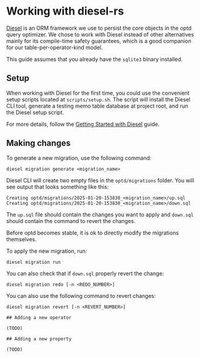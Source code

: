 # Working with diesel-rs

[Diesel](https://diesel.rs/) is an ORM framework we use to persist the core objects in the optd query optimizer. We chose to work with Diesel instead of other alternatives mainly for its compile-time safety guarantees, which is a good companion for our table-per-operator-kind model. 

This guide assumes that you already have the `sqlite3` binary installed.

## Setup

When working with Diesel for the first time, you could use the convenient setup scripts located at `scripts/setup.sh`. The script will install the Diesel CLI tool, generate a testing memo table database at project root, and run the Diesel setup script. 

For more details, follow the [Getting Started with Diesel](https://diesel.rs/guides/getting-started.html) guide.

## Making changes

To generate a new migration, use the following command:

```shell
diesel migration generate <migration_name>
```

Diesel CLI will create two empty files in the `optd/migrations` folder. You will see output that looks something like this:

```shell
Creating optd/migrations/2025-01-20-153830_<migration_name>/up.sql
Creating optd/migrations/2025-01-20-153830_<migration_name>/down.sql
```

The `up.sql` file should contain the changes you want to apply and `down.sql` should contain the command to revert the changes.

Before optd becomes stable, it is ok to directly modify the migrations themselves.

To apply the new migration, run:

```shell
diesel migration run
```

You can also check that if `down.sql` properly revert the change:

```shell
diesel migration redo [-n <REDO_NUMBER>]
```

You can also use the following command to revert changes:

```shell
diesel migration revert [-n <REVERT_NUMBER>]

## Adding a new operator

(TODO)

## Adding a new property

(TODO)

